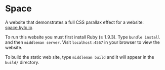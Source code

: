 # Space

A website that demonstrates a full CSS parallax effect for a website: [space.kylo.io](http://space.kylo.io).

To run this website you must first install Ruby (≥ 1.9.3). Type `bundle install` and then `middleman server`. Visit `localhost:4567` in your browser to view the website.

To build the static web site, type `middleman build` and it will appear in the `build/` directory.
